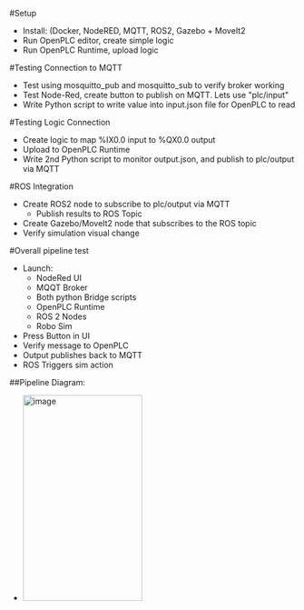 #Setup
- Install: (Docker, NodeRED, MQTT, ROS2, Gazebo + MoveIt2
- Run OpenPLC editor, create simple logic
- Run OpenPLC Runtime, upload logic

#Testing Connection to MQTT
- Test using mosquitto_pub and mosquitto_sub to verify broker working
- Test Node-Red, create button to publish on MQTT. Lets use "plc/input"
- Write Python script to write value into input.json file for OpenPLC to read

#Testing Logic Connection
- Create logic to map %IX0.0 input to %QX0.0 output
- Upload to OpenPLC Runtime
- Write 2nd Python script to monitor output.json, and publish to plc/output via MQTT

#ROS Integration
- Create ROS2 node to subscribe to plc/output via MQTT
  - Publish results to ROS Topic
- Create Gazebo/MoveIt2 node that subscribes to the ROS topic
-   Verify simulation visual change

#Overall pipeline test
- Launch:
  - NodeRed UI
  - MQQT Broker
  - Both python Bridge scripts
  - OpenPLC Runtime
  - ROS 2 Nodes
  - Robo Sim
- Press Button in UI
- Verify message to OpenPLC
- Output publishes back to MQTT
- ROS Triggers sim action


##Pipeline Diagram:
- <img width="210" height="362" alt="image" src="https://github.com/user-attachments/assets/d6b1535d-953c-48c5-a950-48ea8b72e898" />
